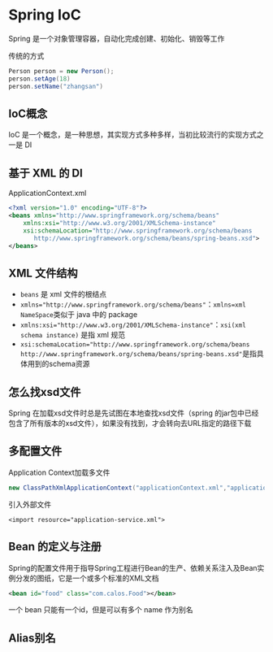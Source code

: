 # Spring IoC

Spring 是一个对象管理容器，自动化完成创建、初始化、销毁等工作

传统的方式

```java
Person person = new Person();
person.setAge(18)
person.setName("zhangsan")
```

## IoC概念

IoC 是一个概念，是一种思想，其实现方式多种多样，当初比较流行的实现方式之一是 DI

## 基于 XML 的 DI

ApplicationContext.xml

```xml
<?xml version="1.0" encoding="UTF-8"?>
<beans xmlns="http://www.springframework.org/schema/beans"
	xmlns:xsi="http://www.w3.org/2001/XMLSchema-instance"
	xsi:schemaLocation="http://www.springframework.org/schema/beans
       http://www.springframework.org/schema/beans/spring-beans.xsd">
</beans>
```

## XML 文件结构

+ `beans` 是 xml 文件的根结点
+ `xmlns="http://www.springframework.org/schema/beans"`：`xmlns=xml NameSpace`类似于 java 中的 package
+ `xmlns:xsi="http://www.w3.org/2001/XMLSchema-instance"`：`xsi(xml schema instance)` 是指 xml 规范
+ `xsi:schemaLocation="http://www.springframework.org/schema/beans
         http://www.springframework.org/schema/beans/spring-beans.xsd"`是指具体用到的schema资源

## 怎么找xsd文件

 Spring 在加载xsd文件时总是先试图在本地查找xsd文件（spring 的jar包中已经包含了所有版本的xsd文件），如果没有找到，才会转向去URL指定的路径下载

## 多配置文件

Application Context加载多文件

```java
new ClassPathXmlApplicationContext("applicationContext.xml","application-service.xml")
```

引入外部文件

```
<import resource="application-service.xml">
```

## Bean 的定义与注册

Spring的配置文件用于指导Spring工程进行Bean的生产、依赖关系注入及Bean实例分发的图纸，它是一个或多个标准的XML文档

```xml
<bean id="food" class="com.calos.Food"></bean>
```

一个 bean 只能有一个id，但是可以有多个 name 作为别名

## Alias别名